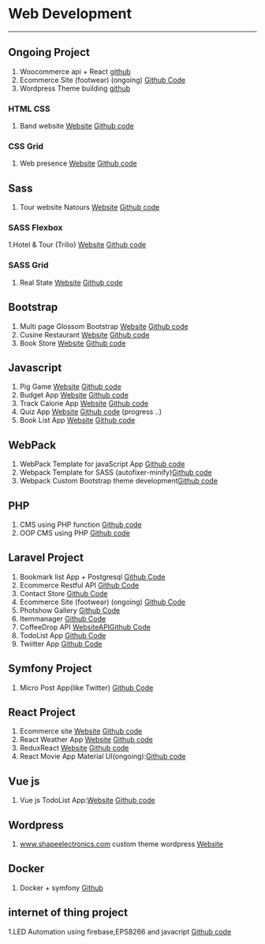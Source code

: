 # Web Development

---
## Ongoing Project 
1. Woocommerce api + React [github](https://github.com/hemanshuEng/woocommerce-react)
2. Ecommerce Site (footwear) (ongoing) [Github Code](https://github.com/hemanshuEng/E-commerce-Laravel)
3. Wordpress Theme building [github](https://github.com/hemanshuEng/WordpressTheme)

### HTML CSS

1. Band website [Website](https://hemanshueng.github.io/The-band-responsive-website/) [Github code](https://github.com/hemanshuEng/The-band-responsive-website)

### CSS Grid

1. Web presence [Website](https://hemanshueng.github.io/css-grid/) [Github code](https://github.com/hemanshuEng/css-grid)

## Sass

1. Tour website Natours [Website](https://hemanshueng.github.io/Natours-Sass-project/) [Github code](https://github.com/hemanshuEng/Natours-Sass-project)

### SASS Flexbox

1.Hotel & Tour (Trilio) [Website](https://hemanshueng.github.io/Trilio-Sass-Flexbox/) [Github code](https://github.com/hemanshuEng/Trilio-Sass-Flexbox/)

### SASS Grid

1. Real State [Website](https://hemanshueng.github.io/Nexter-Sass-grid/) [Github code](https://github.com/hemanshuEng/Nexter-Sass-grid/)

## Bootstrap

1. Multi page Glossom Bootstrap [Website](https://hemanshueng.github.io/Glossom-Bootstrap/) [Github code](https://github.com/hemanshuEng/Glossom-Bootstrap)
2. Cusine Restaurant [Website](https://hemanshueng.github.io/Cuisine-bootstrap/) [Github code](https://github.com/hemanshuEng/Cuisine-bootstrap)
3. Book Store [Website](https://hemanshueng.github.io/book-store-bootstrap/) [Github code](https://github.com/hemanshuEng/book-store-bootstrap)

## Javascript

1. Pig Game [Website](https://hemanshueng.github.io/Pig-Game/) [Github code](https://github.com/hemanshuEng/Pig-Game)
2. Budget App [Website](https://hemanshueng.github.io/bubget-app/) [Github code](https://github.com/hemanshuEng/bubget-app)
3. Track Calorie App [Website](https://hemanshueng.github.io/Track-Calorie/) [Github code](https://github.com/hemanshuEng/Track-Calorie)
4. Quiz App [Website](https://hemanshueng.github.io/QuizGame/dist/) [Github code](https://github.com/hemanshuEng/QuizGame) (progress ..)
5. Book List App [Website](https://hemanshueng.github.io/BookList/) [Github code](https://github.com/hemanshuEng/BookList)

## WebPack

1. WebPack Template for javaScript App [Github code](https://github.com/hemanshuEng/webpack-template)
2. Webpack Template for SASS (autofixer-minify)[Github code](https://github.com/hemanshuEng/webpack-autofixer--minify)
3. Webpack Custom Bootstrap theme development[Github code](https://github.com/hemanshuEng/webpack-bootstrap)

## PHP

1. CMS using PHP function [Github code](https://github.com/hemanshuEng/CMS)
2. OOP CMS using PHP [Github code](https://github.com/hemanshuEng/OOPPHP-CMS)

## Laravel Project

1. Bookmark list App + Postgresql [Github Code](https://github.com/hemanshuEng/laravel_postgre)
2. Ecommerce Restful API [Github Code](https://github.com/hemanshuEng/RestfulApi)
3. Contact Store [Github Code](https://github.com/hemanshuEng/ContactStore_laravel)
4. Ecommerce Site (footwear) (ongoing) [Github Code](https://github.com/hemanshuEng/E-commerce-Laravel)
5. Photshow Gallery [Github Code](https://github.com/hemanshuEng/Photoshow-Gallery)
6. Itemmanager [Github Code](https://github.com/hemanshuEng/Item-Manager)
7. CoffeeDrop API [Website](http://tranquil-spire-72556.herokuapp.com/)[API](http://tranquil-spire-72556.herokuapp.com/api/locations)[Github Code](https://github.com/hemanshuEng/Coffee-Drop-API)
8. TodoList App [Github Code](https://github.com/hemanshuEng/Laravel-ToDolist-app)
9. Twiitter App [Github Code](https://github.com/hemanshuEng/Twitter-Laravel-app)

## Symfony Project

1. Micro Post App(like Twitter) [Github Code](https://github.com/hemanshuEng/Symfonyproject)

## React Project

1. Ecommerce site [Website](https://react-aroma.netlify.com/) [Github code](https://github.com/hemanshuEng/react-ecommerce)
2. React Weather App [Website](https://inspiring-chandrasekhar-43cc93.netlify.com/) [Github code](https://github.com/hemanshuEng/React-Weather-App)
3. ReduxReact [Website](https://romantic-dubinsky-2aff4d.netlify.com/) [Github code](https://github.com/hemanshuEng/ReduxReact)
4. React Movie App Material UI(ongoing):[Github code](https://github.com/hemanshuEng/React-Movie-App)

## Vue js

1. Vue js TodoList App:[Website](https://5d66e85648920a70e87907df--eager-jennings-f03fce.netlify.com/) [Github code](https://github.com/hemanshuEng/Vue-js-Todolist)

## Wordpress

1. www.shapeelectronics.com custom theme wordpress [Website](https://shapeelectronics.com/)

## Docker 
1. Docker + symfony [Github](https://github.com/hemanshuEng/docker-symfony)     

## internet of thing project

1.LED Automation using firebase,EPS8266 and javacript [Github code](https://github.com/hemanshuEng/live-led)
